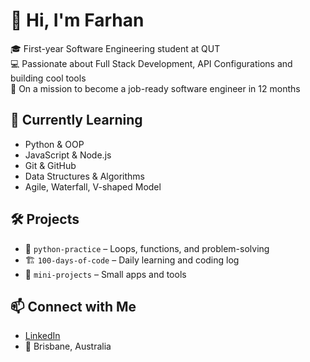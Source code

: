 # 👋 Hi, I'm Farhan

🎓 First-year Software Engineering student at QUT  
💻 Passionate about Full Stack Development, API Configurations and building cool tools  
🚀 On a mission to become a job-ready software engineer in 12 months

## 🌱 Currently Learning
- Python & OOP
- JavaScript & Node.js
- Git & GitHub
- Data Structures & Algorithms
- Agile, Waterfall, V-shaped Model

## 🛠️ Projects
- 🧠 `python-practice` – Loops, functions, and problem-solving
- 🏗️ `100-days-of-code` – Daily learning and coding log
- 🧩 `mini-projects` – Small apps and tools

## 📫 Connect with Me
- [LinkedIn](https://www.linkedin.com/in/farhantaha)
- 📍 Brisbane, Australia

